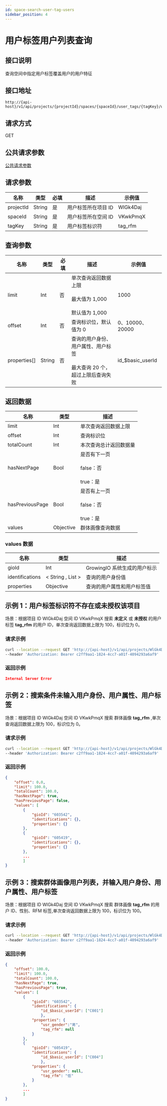 ```yaml
---
id: space-search-user-tag-users
sidebar_position: 4
---
```


# 用户标签用户列表查询

## 接口说明

查询空间中指定用户标签覆盖用户的用户特征

## 接口地址

```
http://{api-host}/v1/api/projects/{projectId}/spaces/{spaceId}/user_tags/{tagKey}/users
```

## 请求方式

GET

## 公共请求参数

[公共请求参数](../../../open-api#公共请求参数)

## 请求参数

| 名称      | 类型   | 必填 | 描述                | 示例值   |
| --------- | ------ | ---- | ------------------- | -------- |
| projectId | String | 是   | 用户标签所在项目 ID | WlGk4Daj |
| spaceId   | String | 是   | 用户标签所在空间 ID | VKwkPmqX |
| tagKey    | String | 是   | 用户标签标识符      | tag_rfm  |

## 查询参数

| 名称         | 类型   | 必填 | 描述                                                                          | 示例值            |
| ------------ | ------ | ---- | ----------------------------------------------------------------------------- | ----------------- |
| limit        | Int    | 否   | 单次查询返回数据上限<br></br>最大值为 1,000<br></br>默认值为 1,000            | 1000              |
| offset       | Int    | 否   | 查询标识位，默认值为 0                                                        | 0、10000、20000   |
| properties[] | String | 否   | 查询的用户身份、用户属性、用户标签<br></br>最大查询 20 个，超过上限后查询失败 | id\_$basic_userId |

## 返回数据

| 名称            | 类型      | 描述                                            |
| --------------- | --------- | ----------------------------------------------- |
| limit           | Int       | 单次查询返回数据上限                            |
| offset          | Int       | 查询标识位                                      |
| totalCount      | Int       | 本次查询总计返回数据量                          |
| hasNextPage     | Bool      | 是否有下一页<br></br>false：否<br></br>true：是 |
| hasPreviousPage | Bool      | 是否有上一页<br></br>false：否<br></br>true：是 |
| values          | Objective | 群体画像查询数据                                |

### values 数据

| 名称            | 类型              | 描述                         |
| --------------- | ----------------- | ---------------------------- |
| gioId           | Int               | GrowingIO 系统生成的用户标示 |
| identifications | < String , List > | 查询的用户身份值             |
| properties      | Objective         | 查询的用户属性和用户标签值   |

## 示例 1：用户标签标识符不存在或未授权该项目

场景：根据项目 ID WlGk4Daj 空间 ID VKwkPmqX 搜索 **未定义** 或 **未授权** 的用户标签 **tag_rfm** 的用户 ID，单次查询返回数据上限为 100，标识位为 0。

### 请求示例

```bash
curl --location --request GET 'http://{api-host}/v1/api/projects/WlGk4Daj/spaces/VKwkPmqX/user_tags/tag_rfm/users?limit=100&offset=0&properties[]=ids_$basic_userId'
--header 'Authorization: Bearer c2ff9aa1-1824-4cc7-a01f-4094293a6af9'
```

### 返回示例

```json
Internal Server Error
```

## 示例 2：搜索条件未输入用户身份、用户属性、用户标签

场景：根据项目 ID WlGk4Daj 空间 ID VKwkPmqX 搜索 群体画像 **tag_rfm** ,单次查询返回数据上限为 100，标识位为 0。

### 请求示例

```bash
curl --location --request GET 'http://{api-host}/v1/api/projects/WlGk4Daj/spaces/VKwkPmqX/user_tags/tag_rfm/users?limit=100&offset=0'
--header 'Authorization: Bearer c2ff9aa1-1824-4cc7-a01f-4094293a6af9'
```

### 返回示例

```json
{
    "offset": 0.0,
    "limit": 100.0,
    "totalCount": 100.0,
    "hasNextPage": true,
    "hasPreviousPage": false,
    "values": [
        {
            "gioId": "603542",
            "identifications": {},
            "properties": {}
        },
        {
            "gioId": "605419",
            "identifications": {},
            "properties": {}
        },
        ...
        ]
}
```

## 示例 3：搜索群体画像用户列表，并输入用户身份、用户属性、用户标签

场景：根据项目 ID WlGk4Daj 空间 ID VKwkPmqX 搜索 群体画像 **tag_rfm** 的用户 ID、性别、RFM 标签,单次查询返回数据上限为 100，标识位为 100。

### 请求示例

```bash
curl --location --request GET 'http://{api-host}/v1/api/projects/WlGk4Daj/spaces/VKwkPmqX/user_tags/tag_rfm/users?limit=100&offset=100&properties[]=ids_$basic_userId&properties[]=usr_gender&properties[]=tag_rfm'
--header 'Authorization: Bearer c2ff9aa1-1824-4cc7-a01f-4094293a6af9'
```

### 返回示例

```json
{
    "offset": 100.0,
    "limit": 100.0,
    "totalCount": 100.0,
    "hasNextPage": true,
    "hasPreviousPage": true,
    "values": [
        {
            "gioId": "603542",
            "identifications": {
                "id_$basic_userId": ["C001"]
                },
            "properties": {
                "usr_gender":"男",
                "tag_rfm": null
            }
        },
        {
            "gioId": "605419",
            "identifications": {
                "id_$basic_userId": ["C004"]
                },
            "properties": {
                "usr_gender": null,
                "tag_rfm": "低"
            }
        },
        ...
        ]
}
```
